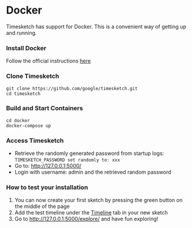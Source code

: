 # Docker

Timesketch has support for Docker. This is a convenient way of getting up and running.

### Install Docker
Follow the official instructions [here](https://www.docker.com/community-edition)

### Clone Timesketch

```shell
git clone https://github.com/google/timesketch.git
cd timesketch
```

### Build and Start Containers

```shell
cd docker
docker-compose up
```

### Access Timesketch
* Retrieve the randomly generated password from startup logs: `TIMESKETCH_PASSWORD set randomly to: xxx`
* Go to: http://127.0.0.1:5000/
* Login with username: admin and the retrieved random password

### How to test your installation
1. You can now create your first sketch by pressing the green button on the middle of the page
2. Add the test timeline under the [Timeline](http://127.0.0.1:5000/sketch/1/timelines/) tab in your new sketch
3. Go to http://127.0.0.1:5000/explore/ and have fun exploring!
